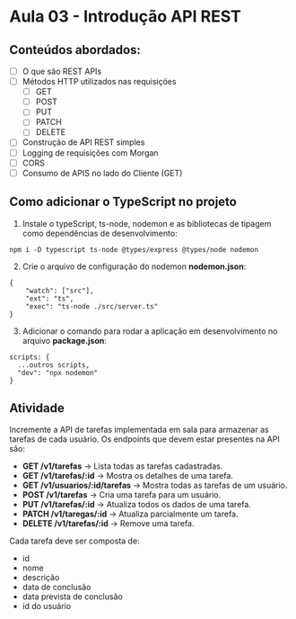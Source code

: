 # Aula 03 - Introdução API REST
## Conteúdos abordados:
- [ ] O que são REST APIs
- [ ] Métodos HTTP utilizados nas requisições
  - [ ] GET
  - [ ] POST
  - [ ] PUT
  - [ ] PATCH
  - [ ] DELETE
- [ ] Construção de API REST simples
- [ ] Logging de requisições com Morgan
- [ ] CORS
- [ ] Consumo de APIS no lado do Cliente (GET)

## Como adicionar o TypeScript no projeto
1. Instale o typeScript, ts-node, nodemon e as bibliotecas de tipagem como dependências de desenvolvimento:
```
npm i -D typescript ts-node @types/express @types/node nodemon
```

2. Crie o arquivo de configuração do nodemon **nodemon.json**:
```
{
    "watch": ["src"],
    "ext": "ts",
    "exec": "ts-node ./src/server.ts"
}
```

3. Adicionar o comando para rodar a aplicação em desenvolvimento no arquivo **package.json**:
```
scripts: {
  ...outros scripts,
  "dev": "npx nodemon"
}
```



## Atividade
Incremente a API de tarefas implementada em sala para armazenar as tarefas de cada usuário. Os endpoints que devem estar presentes na API são:
- **GET /v1/tarefas** -> Lista todas as tarefas cadastradas.
- **GET /v1/tarefas/:id** -> Mostra os detalhes de uma tarefa.
- **GET /v1/usuarios/:id/tarefas** -> Mostra todas as tarefas de um usuário.
- **POST /v1/tarefas** -> Cria uma tarefa para um usuário.
- **PUT /v1/tarefas/:id** -> Atualiza todos os dados de uma tarefa.
- **PATCH /v1/taregas/:id** -> Atualiza parcialmente um tarefa.
- **DELETE /v1/tarefas/:id** -> Remove uma tarefa.

Cada tarefa deve ser composta de:
- id
- nome
- descrição
- data de conclusão
- data prevista de conclusão
- id do usuário
